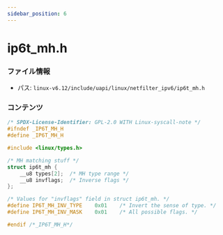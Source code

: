 ```yaml
---
sidebar_position: 6
---
```

# ip6t_mh.h

### ファイル情報

- パス: `linux-v6.12/include/uapi/linux/netfilter_ipv6/ip6t_mh.h`

### コンテンツ

```h
/* SPDX-License-Identifier: GPL-2.0 WITH Linux-syscall-note */
#ifndef _IP6T_MH_H
#define _IP6T_MH_H

#include <linux/types.h>

/* MH matching stuff */
struct ip6t_mh {
	__u8 types[2];	/* MH type range */
	__u8 invflags;	/* Inverse flags */
};

/* Values for "invflags" field in struct ip6t_mh. */
#define IP6T_MH_INV_TYPE	0x01	/* Invert the sense of type. */
#define IP6T_MH_INV_MASK	0x01	/* All possible flags. */

#endif /*_IP6T_MH_H*/

```

